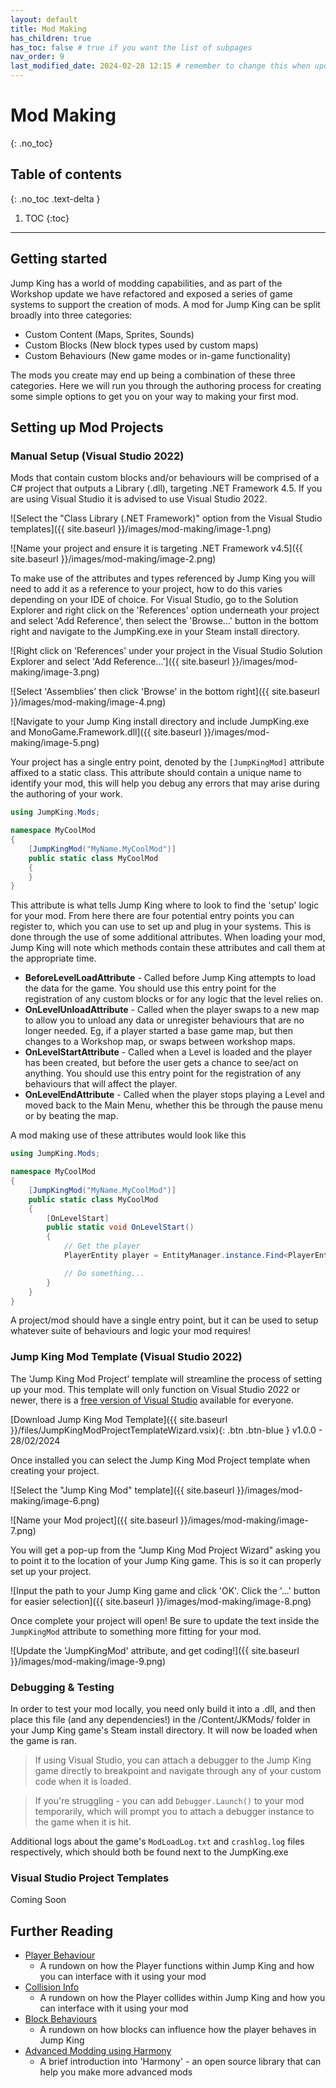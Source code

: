 ```yaml
---
layout: default
title: Mod Making
has_children: true 
has_toc: false # true if you want the list of subpages
nav_order: 9
last_modified_date: 2024-02-28 12:15 # remember to change this when updating a file (just for UI effect)!
---
```


<!-- your content -->

# Mod Making
{: .no_toc}
<!-- the .no_toc class prevents to add the title to the following table of contents -->

<!-- more -->
<!-- cuts text for "seo"/embed -->

## Table of contents
{: .no_toc .text-delta }

1. TOC
{:toc}

---

## Getting started
Jump King has a world of modding capabilities, and as part of the Workshop update we have refactored and exposed a series of game systems to support the creation of mods. A mod for Jump King can be split broadly into three categories:
- Custom Content (Maps, Sprites, Sounds)
- Custom Blocks (New block types used by custom maps)
- Custom Behaviours (New game modes or in-game functionality)

The mods you create may end up being a combination of these three categories. Here we will run you through the authoring process for creating some simple options to get you on your way to making your first mod.

## Setting up Mod Projects

### Manual Setup (Visual Studio 2022)
Mods that contain custom blocks and/or behaviours will be comprised of a C# project that outputs a Library (.dll), targeting .NET Framework 4.5. If you are using Visual Studio it is advised to use Visual Studio 2022.

![Select the "Class Library (.NET Framework)" option from the Visual Studio templates]({{ site.baseurl }}/images/mod-making/image-1.png)

![Name your project and ensure it is targeting .NET Framework v4.5]({{ site.baseurl }}/images/mod-making/image-2.png)

To make use of the attributes and types referenced by Jump King you will need to add it as a reference to your project, how to do this varies depending on your IDE of choice. For Visual Studio, go to the Solution Explorer and right click on the 'References' option underneath your project and select 'Add Reference', then select the 'Browse...' button in the bottom right and navigate to the JumpKing.exe in your Steam install directory.

![Right click on 'References' under your project in the Visual Studio Solution Explorer and select 'Add Reference...']({{ site.baseurl }}/images/mod-making/image-3.png)

![Select 'Assemblies' then click 'Browse' in the bottom right]({{ site.baseurl }}/images/mod-making/image-4.png)

![Navigate to your Jump King install directory and include JumpKing.exe and MonoGame.Framework.dll]({{ site.baseurl }}/images/mod-making/image-5.png)

Your project has a single entry point, denoted by the `[JumpKingMod]` attribute affixed to a static class. This attribute should contain a unique name to identify your mod, this will help you debug any errors that may arise during the authoring of your work.

```cs
using JumpKing.Mods;

namespace MyCoolMod
{
    [JumpKingMod("MyName.MyCoolMod")]
    public static class MyCoolMod
    {
    }
}
```

This attribute is what tells Jump King where to look to find the 'setup' logic for your mod. From here there are four potential entry points you can register to, which you can use to set up and plug in your systems. This is done through the use of some additional attributes. When loading your mod, Jump King will note which methods contain these attributes and call them at the appropriate time.
- **BeforeLevelLoadAttribute** - Called before Jump King attempts to load the data for the game. You should use this entry point for the registration of any custom blocks or for any logic that the level relies on.
- **OnLevelUnloadAttribute** - Called when the player swaps to a new map to allow you to unload any data or unregister behaviours that are no longer needed. Eg, if a player started a base game map, but then changes to a Workshop map, or swaps between workshop maps.
- **OnLevelStartAttribute** - Called when a Level is loaded and the player has been created, but before the user gets a chance to see/act on anything. You should use this entry point for the registration of any behaviours that will affect the player.
- **OnLevelEndAttribute** - Called when the player stops playing a Level and moved back to the Main Menu, whether this be through the pause menu or by beating the map.

A mod making use of these attributes would look like this
```cs
using JumpKing.Mods;

namespace MyCoolMod
{
    [JumpKingMod("MyName.MyCoolMod")]
    public static class MyCoolMod
    {
        [OnLevelStart]
        public static void OnLevelStart()
        {
            // Get the player
            PlayerEntity player = EntityManager.instance.Find<PlayerEntity>();

            // Do something...
        }
    }
}
```

A project/mod should have a single entry point, but it can be used to setup whatever suite of behaviours and logic your mod requires! 


### Jump King Mod Template (Visual Studio 2022)
The 'Jump King Mod Project' template will streamline the process of setting up your mod. This template will only function on Visual Studio 2022 or newer, there is a [free version of Visual Studio](https://visualstudio.microsoft.com/vs/community/) available for everyone.

[Download Jump King Mod Template]({{ site.baseurl }}/files/JumpKingModProjectTemplateWizard.vsix){: .btn .btn-blue } v1.0.0 - 28/02/2024

Once installed you can select the Jump King Mod Project template when creating your project.

![Select the "Jump King Mod" template]({{ site.baseurl }}/images/mod-making/image-6.png)

![Name your Mod project]({{ site.baseurl }}/images/mod-making/image-7.png)

You will get a pop-up from the "Jump King Mod Project Wizard" asking you to point it to the location of your Jump King game. This is so it can properly set up your project.

![Input the path to your Jump King game and click 'OK'. Click the '...' button for easier selection]({{ site.baseurl }}/images/mod-making/image-8.png)

Once complete your project will open! Be sure to update the text inside the `JumpKingMod` attribute to something more fitting for your mod.

![Update the 'JumpKingMod' attribute, and get coding!]({{ site.baseurl }}/images/mod-making/image-9.png)

### Debugging & Testing
In order to test your mod locally, you need only build it into a .dll, and then place this file (and any dependencies!) in the /Content/JKMods/ folder in your Jump King game's Steam install directory. It will now be loaded when the game is ran.

> If using Visual Studio, you can attach a debugger to the Jump King game directly to breakpoint and navigate through any of your custom code when it is loaded.

> If you're struggling - you can add `Debugger.Launch()` to your mod temporarily, which will prompt you to attach a debugger instance to the game when it is hit.

Additional logs about the game's `ModLoadLog.txt` and `crashlog.log` files respectively, which should both be found next to the JumpKing.exe

### Visual Studio Project Templates
Coming Soon

## Further Reading
- [Player Behaviour]({{site.baseurl}}/mod-making/player-behaviour)
    - A rundown on how the Player functions within Jump King and how you can interface with it using your mod
- [Collision Info]({{site.baseurl}}/mod-making/collision-info)
    - A rundown on how the Player collides within Jump King and how you can interface with it using your mod
- [Block Behaviours]({{site.baseurl}}/mod-making/block-behaviours)
    - A rundown on how blocks can influence how the player behaves in Jump King
- [Advanced Modding using Harmony]({{site.baseurl}}/mod-making/harmony)
    - A brief introduction into 'Harmony' - an open source library that can help you make more advanced mods